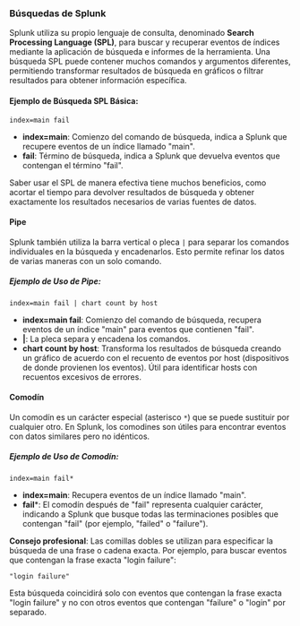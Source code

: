 ### Búsquedas de Splunk

Splunk utiliza su propio lenguaje de consulta, denominado **Search Processing Language (SPL)**, para buscar y recuperar eventos de índices mediante la aplicación de búsqueda e informes de la herramienta. Una búsqueda SPL puede contener muchos comandos y argumentos diferentes, permitiendo transformar resultados de búsqueda en gráficos o filtrar resultados para obtener información específica.

#### Ejemplo de Búsqueda SPL Básica:
```spl
index=main fail
```
- **index=main**: Comienzo del comando de búsqueda, indica a Splunk que recupere eventos de un índice llamado "main".
- **fail**: Término de búsqueda, indica a Splunk que devuelva eventos que contengan el término "fail".

Saber usar el SPL de manera efectiva tiene muchos beneficios, como acortar el tiempo para devolver resultados de búsqueda y obtener exactamente los resultados necesarios de varias fuentes de datos.

#### Pipe
Splunk también utiliza la barra vertical o pleca `|` para separar los comandos individuales en la búsqueda y encadenarlos. Esto permite refinar los datos de varias maneras con un solo comando.

##### Ejemplo de Uso de Pipe:
```spl
index=main fail | chart count by host
```
- **index=main fail**: Comienzo del comando de búsqueda, recupera eventos de un índice "main" para eventos que contienen "fail".
- **|**: La pleca separa y encadena los comandos.
- **chart count by host**: Transforma los resultados de búsqueda creando un gráfico de acuerdo con el recuento de eventos por host (dispositivos de donde provienen los eventos). Útil para identificar hosts con recuentos excesivos de errores.

#### Comodín
Un comodín es un carácter especial (asterisco `*`) que se puede sustituir por cualquier otro. En Splunk, los comodines son útiles para encontrar eventos con datos similares pero no idénticos.

##### Ejemplo de Uso de Comodín:
```spl
index=main fail*
```
- **index=main**: Recupera eventos de un índice llamado "main".
- **fail***: El comodín después de "fail" representa cualquier carácter, indicando a Splunk que busque todas las terminaciones posibles que contengan "fail" (por ejemplo, "failed" o "failure").

**Consejo profesional**: Las comillas dobles se utilizan para especificar la búsqueda de una frase o cadena exacta. Por ejemplo, para buscar eventos que contengan la frase exacta "login failure":
```spl
"login failure"
```
Esta búsqueda coincidirá solo con eventos que contengan la frase exacta "login failure" y no con otros eventos que contengan "failure" o "login" por separado.

